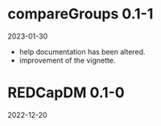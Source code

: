 # compareGroups 0.1-1

2023-01-30

- help documentation has been altered.
- improvement of the vignette.

# REDCapDM 0.1-0

2022-12-20
